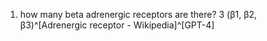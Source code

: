 1. how many beta adrenergic receptors are there? 3 (β1, β2, β3)^[Adrenergic receptor - Wikipedia]^[GPT-4]